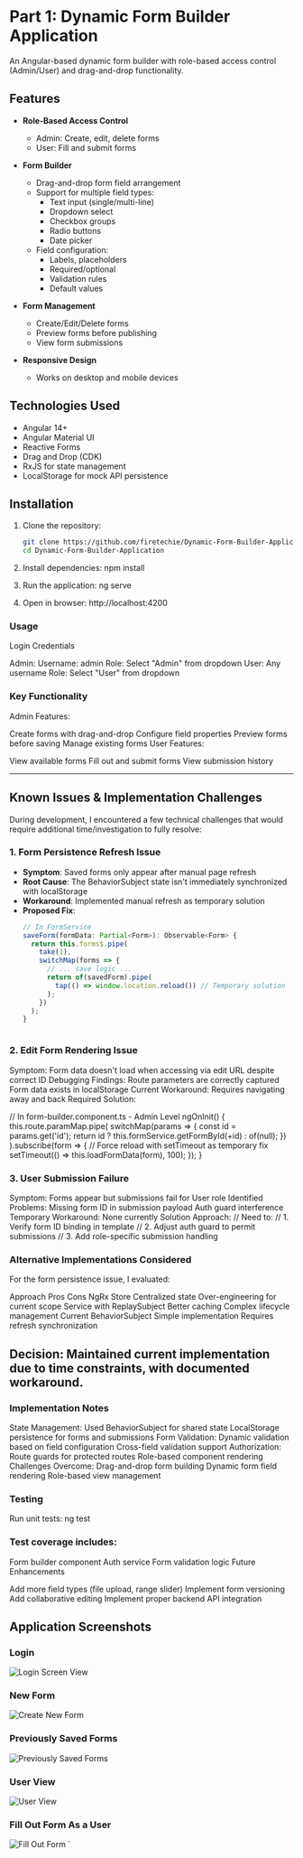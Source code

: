 # Part 1: Dynamic Form Builder Application

An Angular-based dynamic form builder with role-based access control (Admin/User) and drag-and-drop functionality.

## Features

- **Role-Based Access Control**
  - Admin: Create, edit, delete forms
  - User: Fill and submit forms

- **Form Builder**
  - Drag-and-drop form field arrangement
  - Support for multiple field types:
    - Text input (single/multi-line)
    - Dropdown select
    - Checkbox groups
    - Radio buttons
    - Date picker
  - Field configuration:
    - Labels, placeholders
    - Required/optional
    - Validation rules
    - Default values

- **Form Management**
  - Create/Edit/Delete forms
  - Preview forms before publishing
  - View form submissions

- **Responsive Design**
  - Works on desktop and mobile devices

## Technologies Used

- Angular 14+
- Angular Material UI
- Reactive Forms
- Drag and Drop (CDK)
- RxJS for state management
- LocalStorage for mock API persistence

## Installation

1. Clone the repository:
   ```bash
   git clone https://github.com/firetechie/Dynamic-Form-Builder-Application.git
   cd Dynamic-Form-Builder-Application

2. Install dependencies:
    npm install

3. Run the application:
    ng serve

4. Open in browser:
    http://localhost:4200



### Usage

Login Credentials

Admin:
Username: admin
Role: Select "Admin" from dropdown
User:
Any username
Role: Select "User" from dropdown


### Key Functionality

Admin Features:

Create forms with drag-and-drop
Configure field properties
Preview forms before saving
Manage existing forms
User Features:

View available forms
Fill out and submit forms
View submission history


----------------------------------------------------------------------------------------------------
## Known Issues & Implementation Challenges

During development, I encountered a few technical challenges that would require additional time/investigation to fully resolve:

### 1. Form Persistence Refresh Issue
- **Symptom**: Saved forms only appear after manual page refresh
- **Root Cause**: The BehaviorSubject state isn't immediately synchronized with localStorage
- **Workaround**: Implemented manual refresh as temporary solution
- **Proposed Fix**: 
  ```typescript
  // In FormService
  saveForm(formData: Partial<Form>): Observable<Form> {
    return this.forms$.pipe(
      take(1),
      switchMap(forms => {
        // ... save logic ...
        return of(savedForm).pipe(
          tap(() => window.location.reload()) // Temporary solution
        );
      })
    );
  }



### 2. Edit Form Rendering Issue

Symptom: Form data doesn't load when accessing via edit URL despite correct ID
Debugging Findings:
Route parameters are correctly captured
Form data exists in localStorage
Current Workaround: Requires navigating away and back
Required Solution:

// In form-builder.component.ts - Admin Level
ngOnInit() {
  this.route.paramMap.pipe(
    switchMap(params => {
      const id = params.get('id');
      return id ? this.formService.getFormById(+id) : of(null);
    })
  ).subscribe(form => {
    // Force reload with setTimeout as temporary fix
    setTimeout(() => this.loadFormData(form), 100);
  });
}



### 3. User Submission Failure

Symptom: Forms appear but submissions fail for User role
Identified Problems:
Missing form ID in submission payload
Auth guard interference
Temporary Workaround: None currently
Solution Approach:
// Need to:
// 1. Verify form ID binding in template
// 2. Adjust auth guard to permit submissions
// 3. Add role-specific submission handling





### Alternative Implementations Considered

For the form persistence issue, I evaluated:

Approach	                Pros	                            Cons
NgRx Store	                Centralized state	                Over-engineering for current scope
Service with ReplaySubject	Better caching	                    Complex lifecycle management
Current BehaviorSubject	    Simple implementation	            Requires refresh synchronization

Decision: Maintained current implementation due to time constraints, with documented workaround.
----------------------------------------------------------------------------------------------------


### Implementation Notes

State Management:
Used BehaviorSubject for shared state
LocalStorage persistence for forms and submissions
Form Validation:
Dynamic validation based on field configuration
Cross-field validation support
Authorization:
Route guards for protected routes
Role-based component rendering
Challenges Overcome:
Drag-and-drop form building
Dynamic form field rendering
Role-based view management



### Testing

Run unit tests:
ng test



### Test coverage includes:

Form builder component
Auth service
Form validation logic
Future Enhancements

Add more field types (file upload, range slider)
Implement form versioning
Add collaborative editing
Implement proper backend API integration





## Application Screenshots

### Login
![Login Screen View](./Login_Screen.png)

### New Form 
![Create New Form](./Create_New_Form.png)

### Previously Saved Forms
![Previously Saved Forms](./Previously_Saved_Forms.png)

### User View
![User View](./User_View.png)

### Fill Out Form As a User
![Fill Out Form](./Fill_Out_Form_As_a_User.png)
`
